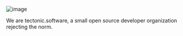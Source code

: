 ![image](https://github.com/tectonic-software/.github/assets/81573747/c37e02a6-91a1-4d46-89c9-c65500564fe3)

We are tectonic.software, a small open source developer organization rejecting the norm.
